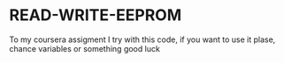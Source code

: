 # READ-WRITE-EEPROM
To my coursera assigment I try with this code, if you want to use it plase, chance variables or something good luck
